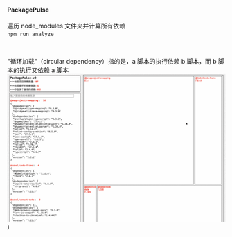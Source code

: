 #### PackagePulse

遍历 node_modules 文件夹并计算所有依赖 <br />
`npm run analyze`

<br />

"循环加载"（circular dependency）指的是，a 脚本的执行依赖 b 脚本，而 b 脚本的执行又依赖 a 脚本 <br />
![查看当前项目的依赖信息](./img/渲染.gif '查看当前项目的依赖信息'))
